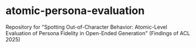 # atomic-persona-evaluation
Repository for "Spotting Out-of-Character Behavior: Atomic-Level Evaluation of Persona Fidelity in Open-Ended Generation" (Findings of ACL 2025)
